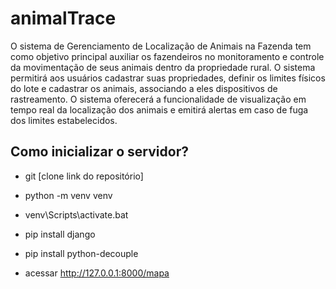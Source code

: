 # animalTrace

O sistema de Gerenciamento de Localização de Animais na Fazenda tem como objetivo principal auxiliar os fazendeiros no monitoramento e controle da movimentação de seus animais dentro da propriedade rural. O sistema permitirá aos usuários cadastrar suas propriedades, definir os limites físicos do lote e cadastrar os animais, associando a eles dispositivos de rastreamento. O sistema oferecerá a funcionalidade de visualização em tempo real da localização dos animais e emitirá alertas em caso de fuga dos limites estabelecidos.


## Como inicializar o servidor?
- git [clone link do repositório]
- python -m venv venv 
- venv\Scripts\activate.bat
- pip install django
- pip install python-decouple

- acessar http://127.0.0.1:8000/mapa